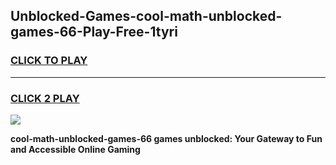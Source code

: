 
## Unblocked-Games-cool-math-unblocked-games-66-Play-Free-1tyri
<h3>
<a href="https://premium76.site?title=cool-math-unblocked-games-66&ref=22A">CLICK TO PLAY</a></h3>
<hr>

<h3>
<a href="https://premium76.site?title=cool-math-unblocked-games-66&ref=22A">CLICK 2 PLAY</a>
  
</h3>

<a href="https://premium76.site?title=cool-math-unblocked-games-66&ref=22A"><img src="https://clearcache.store/games.png"></a>


**cool-math-unblocked-games-66 games unblocked: Your Gateway to Fun and Accessible Online Gaming**
